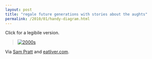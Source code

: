 ```yaml
---
layout: post
title: "regale future generations with stories about the aughts"
permalink: /2010/01/handy-diagram.html
---
```


<p>Click for a legibile version.</p>

<blockquote>
  <p><a style="display: inline;" href="http://sippey.typepad.com/.a/6a00d8341c4f5f53ef0120a79e3503970b-pi"><img class="asset  asset-image at-xid-6a00d8341c4f5f53ef0120a79e3503970b" alt="2000s" src="http://sippey.typepad.com/.a/6a00d8341c4f5f53ef0120a79e3503970b-500wi"  /></a></p>
</blockquote>

<p>Via <a href="http://www.sampratt.com/">Sam Pratt</a> and <a href="http://www.eatliver.com/i.php?n=5200">eatliver.com</a>.</p>



